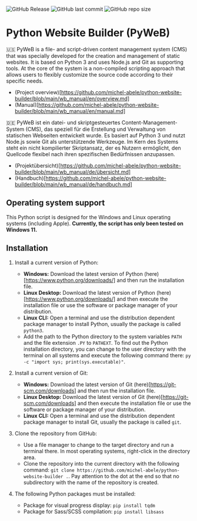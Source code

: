 ![GitHub Release](https://img.shields.io/github/v/release/michel-abele/python-website-builder)
![GitHub last commit](https://img.shields.io/github/last-commit/michel-abele/python-website-builder)
![GitHub repo size](https://img.shields.io/github/repo-size/michel-abele/python-website-builder)

# Python Website Builder (PyWeB)

:us: PyWeB is a file- and script-driven content management system (CMS) that was specially developed for the creation and management of static websites. It is based on Python 3 and uses Node.js and Git as supporting tools. At the core of the system is a non-compiled scripting approach that allows users to flexibly customize the source code according to their specific needs.

- (Project overview)[https://github.com/michel-abele/python-website-builder/blob/main/wb_manual/en/overview.md]
- (Manual)[https://github.com/michel-abele/python-website-builder/blob/main/wb_manual/en/manual.md]


:de: PyWeB ist ein datei- und skriptgesteuertes Content-Management-System (CMS), das speziell für die Erstellung und Verwaltung von statischen Webseiten entwickelt wurde. Es basiert auf Python 3 und nutzt Node.js sowie Git als unterstützende Werkzeuge. Im Kern des Systems steht ein nicht kompilierter Skriptansatz, der es Nutzern ermöglicht, den Quellcode flexibel nach ihren spezifischen Bedürfnissen anzupassen.

- (Projektübersicht)[https://github.com/michel-abele/python-website-builder/blob/main/wb_manual/de/übersicht.md]
- (Handbuch)[https://github.com/michel-abele/python-website-builder/blob/main/wb_manual/de/handbuch.md]














## Operating system support

This Python script is designed for the Windows and Linux operating systems (including Apple).
**Currently, the script has only been tested on Windows 11.**

## Installation

1. Install a current version of Python:
    - **Windows:** Download the latest version of Python (here)[https://www.python.org/downloads/] and then run the installation file.
    - **Linux Desktop:** Download the latest version of Python (here)[https://www.python.org/downloads/] and then execute the installation file or use the software or package manager of your distribution.
    - **Linux CLI:** Open a terminal and use the distribution dependent package manager to install Python, usually the package is called `python3`.
    - Add the path to the Python directory to the system variables `PATH` and the file extension `.PY` to `PATHEXT`. To find out the Python installation directory, you can change to the user directory with the terminal on all systems and execute the following command there: `py -c "import sys; print(sys.executable)"`.

1. Install a current version of Git:
    - **Windows:** Download the latest version of Git (here)[https://git-scm.com/downloads] and then run the installation file.
    - **Linux Desktop:** Download the latest version of Git (here)[https://git-scm.com/downloads] and then execute the installation file or use the software or package manager of your distribution.
    - **Linux CLI:** Open a terminal and use the distribution dependent package manager to install Git, usually the package is called `git`.

1. Clone the repository from GitHub:
    - Use a file manager to change to the target directory and run a terminal there. In most operating systems, right-click in the directory area.
    - Clone the repository into the current directory with the following command: `git clone https://github.com/michel-abele/python-website-builder .`. Pay attention to the dot at the end so that no subdirectory with the name of the repository is created.

1. The following Python packages must be installed:
    - Package for visual progress display: `pip install tqdm`
    - Package for Sass/SCSS compilation: `pip install libsass`
